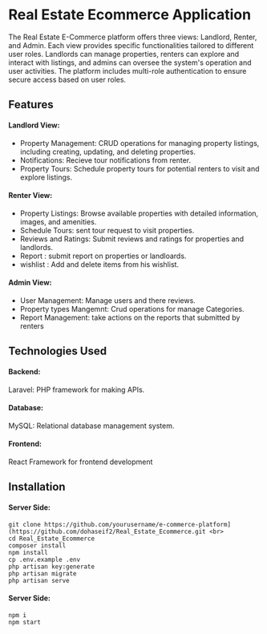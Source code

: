 # Real Estate Ecommerce Application

The Real Estate E-Commerce platform offers three views: Landlord, Renter, and Admin. Each view provides specific functionalities tailored to different user roles. Landlords can manage properties, renters can explore and interact with listings, and admins can oversee the system's operation and user activities. The platform includes multi-role authentication to ensure secure access based on user roles.

<h2>Features</h2>
<h4>Landlord View:</h4>

- Property Management: CRUD operations for managing property listings, including creating, updating, and deleting properties.
- Notifications: Recieve tour notifications from renter.
- Property Tours: Schedule property tours for potential renters to visit and explore listings.
  
<h4>Renter View:</h4>

- Property Listings: Browse available properties with detailed information, images, and amenities.
- Schedule Tours: sent tour request to visit properties.
- Reviews and Ratings: Submit reviews and ratings for properties and landlords.
- Report : submit report on properties or landloards.
- wishlist : Add and delete items from his wishlist.
  

<h4>Admin View:</h4>

- User Management: Manage users and there reviews.
- Property types Mangemnt: Crud operations for manage Categories.
- Report Management: take actions on the reports that submitted by renters

<h2>Technologies Used</h2>
<h4>Backend:</h4>

Laravel: PHP framework for making APIs.
<h4>Database:</h4>

MySQL: Relational database management system.
<h4>Frontend:</h4>
React Framework for frontend development 


## Installation

<h4>Server Side:</h4>

```
git clone https://github.com/yourusername/e-commerce-platform](https://github.com/dohaseif2/Real_Estate_Ecommerce.git <br>
cd Real_Estate_Ecommerce
composer install
npm install
cp .env.example .env
php artisan key:generate
php artisan migrate
php artisan serve

```

<h4>Server Side:</h4>

```
npm i 
npm start

```


